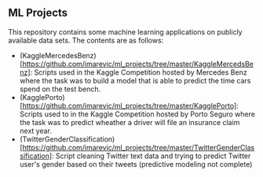 ## ML Projects

This repository contains some machine learning applications on publicly available data sets.
The contents are as follows:
- (KaggleMercedesBenz)[https://github.com/imarevic/ml_projects/tree/master/KaggleMercedsBenz]: Scripts used in the Kaggle Competition hosted by Mercedes Benz where the task was to build a model that is able to predict the time cars spend on the test bench.
- (KagglePorto)[https://github.com/imarevic/ml_projects/tree/master/KagglePorto]: Scripts used to in the Kaggle Competition hosted by Porto Seguro where the task was to predict wheather a driver will file an insurance claim next year.
- (TwitterGenderClassification)[https://github.com/imarevic/ml_projects/tree/master/TwitterGenderClassification]: Script cleaning Twitter text data and trying to predict Twitter user's gender based on their tweets (predictive modeling not complete)  
